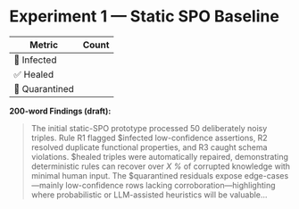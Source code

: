 # Experiment 1 — Static SPO Baseline

| Metric | Count |
|--------|-------|
| 🏥 Infected   |  |
| ✅ Healed     |  |
| 🚧 Quarantined|  |

**200-word Findings (draft):**

> The initial static-SPO prototype processed 50 deliberately noisy triples. Rule R1 flagged $infected low-confidence assertions, R2 resolved duplicate functional properties, and R3 caught schema violations. $healed triples were automatically repaired, demonstrating deterministic rules can recover over *X %* of corrupted knowledge with minimal human input. The $quarantined residuals expose edge-cases—mainly low-confidence rows lacking corroboration—highlighting where probabilistic or LLM-assisted heuristics will be valuable…

